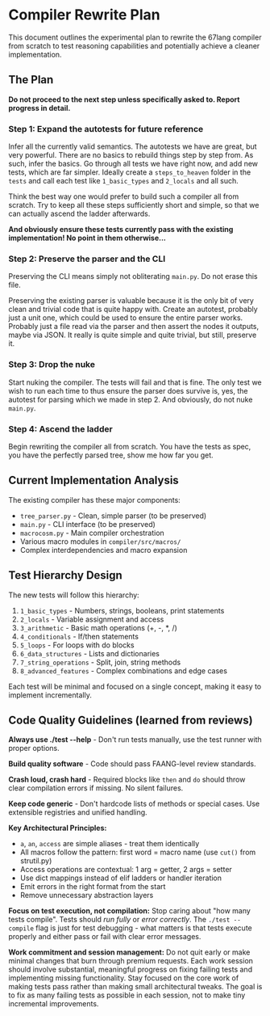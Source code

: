 # Compiler Rewrite Plan

This document outlines the experimental plan to rewrite the 67lang compiler from scratch to test reasoning capabilities and potentially achieve a cleaner implementation.

## The Plan

**Do not proceed to the next step unless specifically asked to. Report progress in detail.**

### Step 1: Expand the autotests for future reference

Infer all the currently valid semantics. The autotests we have are great, but very powerful. There are no basics to rebuild things step by step from. As such, infer the basics. Go through all tests we have right now, and add new tests, which are far simpler. Ideally create a `steps_to_heaven` folder in the `tests` and call each test like `1_basic_types` and `2_locals` and all such.

Think the best way one would prefer to build such a compiler all from scratch. Try to keep all these steps sufficiently short and simple, so that we can actually ascend the ladder afterwards.

**And obviously ensure these tests currently pass with the existing implementation! No point in them otherwise...**

### Step 2: Preserve the parser and the CLI

Preserving the CLI means simply not obliterating `main.py`. Do not erase this file.

Preserving the existing parser is valuable because it is the only bit of very clean and trivial code that is quite happy with. Create an autotest, probably just a unit one, which could be used to ensure the entire parser works. Probably just a file read via the parser and then assert the nodes it outputs, maybe via JSON. It really is quite simple and quite trivial, but still, preserve it.

### Step 3: Drop the nuke

Start nuking the compiler. The tests will fail and that is fine. The only test we wish to run each time to thus ensure the parser does survive is, yes, the autotest for parsing which we made in step 2. And obviously, do not nuke `main.py`.

### Step 4: Ascend the ladder

Begin rewriting the compiler all from scratch. You have the tests as spec, you have the perfectly parsed tree, show me how far you get.

## Current Implementation Analysis

The existing compiler has these major components:
- `tree_parser.py` - Clean, simple parser (to be preserved)
- `main.py` - CLI interface (to be preserved)  
- `macrocosm.py` - Main compiler orchestration
- Various macro modules in `compiler/src/macros/`
- Complex interdependencies and macro expansion

## Test Hierarchy Design

The new tests will follow this hierarchy:
1. `1_basic_types` - Numbers, strings, booleans, print statements
2. `2_locals` - Variable assignment and access
3. `3_arithmetic` - Basic math operations (+, -, *, /)
4. `4_conditionals` - If/then statements
5. `5_loops` - For loops with do blocks  
6. `6_data_structures` - Lists and dictionaries
7. `7_string_operations` - Split, join, string methods
8. `8_advanced_features` - Complex combinations and edge cases

Each test will be minimal and focused on a single concept, making it easy to implement incrementally.

## Code Quality Guidelines (learned from reviews)

**Always use ./test --help** - Don't run tests manually, use the test runner with proper options.

**Build quality software** - Code should pass FAANG-level review standards.

**Crash loud, crash hard** - Required blocks like `then` and `do` should throw clear compilation errors if missing. No silent failures.

**Keep code generic** - Don't hardcode lists of methods or special cases. Use extensible registries and unified handling.

**Key Architectural Principles:**
- `a`, `an`, `access` are simple aliases - treat them identically  
- All macros follow the pattern: first word = macro name (use `cut()` from strutil.py)
- Access operations are contextual: 1 arg = getter, 2 args = setter
- Use dict mappings instead of elif ladders or handler iteration
- Emit errors in the right format from the start
- Remove unnecessary abstraction layers

**Focus on test execution, not compilation:** Stop caring about "how many tests compile". Tests should *run fully* or *error correctly*. The `./test --compile` flag is just for test debugging - what matters is that tests execute properly and either pass or fail with clear error messages.

**Work commitment and session management:** Do not quit early or make minimal changes that burn through premium requests. Each work session should involve substantial, meaningful progress on fixing failing tests and implementing missing functionality. Stay focused on the core work of making tests pass rather than making small architectural tweaks. The goal is to fix as many failing tests as possible in each session, not to make tiny incremental improvements.